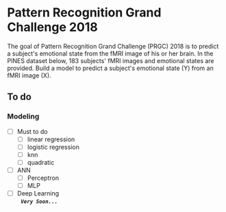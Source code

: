 # Pattern Recognition Grand Challenge 2018 
The goal of Pattern Recognition Grand Challenge (PRGC) 2018 is to predict a subject's emotional state from the fMRI image of his or her brain. In the PINES dataset below, 183 subjects' fMRI images and emotional states are provided. Build a model to predict a subject's emotional state (Y) from an fMRI image (X).


To do
------------------------
### Modeling
- [ ] Must to do
  - [ ] linear regression
  - [ ] logistic regression
  - [ ] knn
  - [ ] quadratic
  
 - [ ] ANN
   - [ ] Perceptron
   - [ ] MLP
   
 - [ ] Deep Learning<br />
   <i>**`Very Soon...`**</i>
